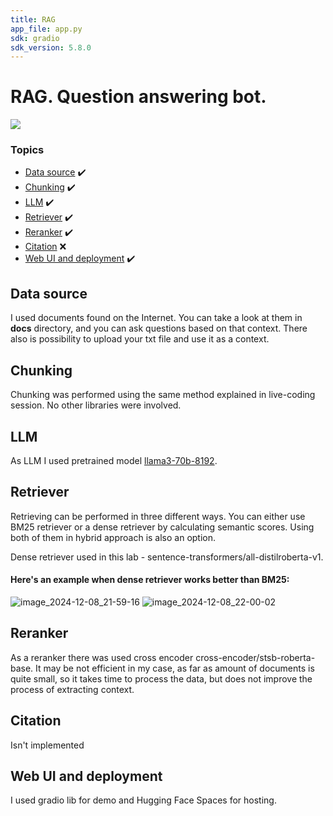 ```yaml
---
title: RAG
app_file: app.py
sdk: gradio
sdk_version: 5.8.0
---
```

# RAG. Question answering bot.
![](https://i.giphy.com/media/v1.Y2lkPTc5MGI3NjExNXZyaTM1anczcGE0cDliYWZkNXhvY3ZrOGRzeTJ5a3EwcXl3aGVnZCZlcD12MV9pbnRlcm5hbF9naWZfYnlfaWQmY3Q9Zw/12xDxBbj7CPAOI/giphy.gif)

### Topics
  - [Data source](#data-source) ✔️
  - [Chunking](#chunking) ✔️
  - [LLM](#llm) ✔️
  - [Retriever](#retriever) ✔️
  - [Reranker](#reranker) ✔️
  - [Citation](#citation) ❌
  - [Web UI and deployment](#web-ui-and-deployment) ✔️


## Data source

I used documents found on the Internet. You can take a look at them in **docs**  directory, and you can ask questions based on that context. There also is possibility to upload your txt file and use it as a context.

## Chunking
Chunking was performed using the same method explained in live-coding session. No other libraries were involved.

## LLM
As LLM I used pretrained model [llama3-70b-8192](https://huggingface.co/Groq/Llama-3-Groq-70B-Tool-Use).

## Retriever
Retrieving can be performed in three different ways. You can either use BM25 retriever or a dense retriever by calculating semantic scores. Using both of them in hybrid approach is also an option.

Dense retriever used in this lab - sentence-transformers/all-distilroberta-v1.

#### Here's an example when dense retriever works better than BM25:
![image_2024-12-08_21-59-16](https://github.com/user-attachments/assets/50e2b14a-dc28-4e4b-8752-90ab46d2d883)
![image_2024-12-08_22-00-02](https://github.com/user-attachments/assets/eec3f618-99f0-4b43-b6a5-573ef612ae3e)


## Reranker

As a reranker there was used cross encoder cross-encoder/stsb-roberta-base. It may be not efficient in my case, as far as amount of documents is quite small, so it takes time to process the data, but does not improve the process of extracting context.
## Citation

Isn't implemented
## Web UI and deployment
I used gradio lib for demo and Hugging Face Spaces for hosting.
